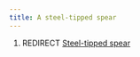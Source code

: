 ```yaml
---
title: A steel-tipped spear
---
```


1.  REDIRECT [Steel-tipped spear](Steel-tipped_spear "wikilink")